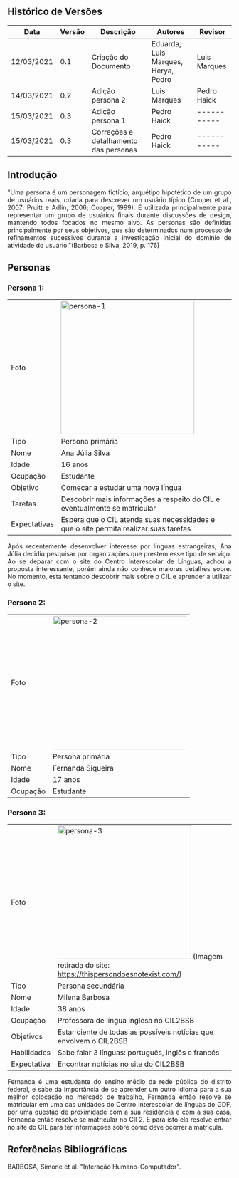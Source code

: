 ## Histórico de Versões

| Data       | Versão | Descrição                                 | Autores                             | Revisor      |
| ---------- | ------ | --------------------                      | ----------------------------------- | ------------ |
| 12/03/2021 | 0.1    | Criação do Documento                      | Eduarda, Luis Marques, Herya, Pedro | Luis Marques |
| 14/03/2021 | 0.2    | Adição persona 2                          | Luis Marques                        | Pedro Haick  |
| 15/03/2021 | 0.3    | Adição persona 1                          | Pedro Haick                         | -----------  |
| 15/03/2021 | 0.3    | Correções e detalhamento das personas     | Pedro Haick                         | -----------  |

## Introdução

<p align="justify">"Uma persona é um personagem fictício, arquétipo hipotético de um grupo de usuários reais, criada para descrever um usuário típico (Cooper et al., 2007; Pruitt e Adlin, 2006; Cooper, 1999). É utilizada principalmente para representar um grupo de usuários finais durante discussões de design, mantendo todos focados no mesmo alvo. As personas são definidas principalmente por seus objetivos, que são determinados num processo de refinamentos sucessivos durante a investigação inicial do domínio de atividade do usuário."(Barbosa e Silva, 2019, p. 176)</p>

## Personas

### Persona 1:

|              |                                                                                      |
| --------     | --------------------------------------------------------------------------           |
| Foto         |  <img alt= "persona-1" src="../Images/persona_1_16.jpeg" width = "300" />          |
| Tipo         | Persona primária                                                                     |
| Nome         | Ana Júlia Silva                                                                      |
| Idade        | 16 anos                                                                              |
| Ocupação     | Estudante                                                                            |
| Objetivo     | Começar a estudar uma nova língua                                                    |
| Tarefas      | Descobrir mais informações a respeito do CIL e eventualmente se matricular           |
| Expectativas | Espera que o CIL atenda suas necessidades e que o site permita realizar suas tarefas |

<p align="justify">Após recentemente desenvolver interesse por línguas estrangeiras, Ana Júlia decidiu pesquisar por organizações que prestem esse tipo de serviço. Ao se deparar com o site do Centro Interescolar de Línguas, achou a proposta interessante, porém ainda não conhece maiores detalhes sobre. No momento, está tentando descobrir mais sobre o CIL e aprender a utilizar o site.</p>

### Persona 2:

|          |                                                                            |
| -------- | -------------------------------------------------------------------------- |
| Foto     | <img alt= "persona-2" src="../Images/persona_2_17.jpeg" width = "300" />   |
| Tipo     | Persona primária                                                           |
| Nome     | Fernanda Siqueira                                                          |
| Idade    | 17 anos                                                                    |
| Ocupação | Estudante                                                                  |

### Persona 3:

|             |                                                                            |
| ----------- | -------------------------------------------------------------------------- |
| Foto        | <img alt= "persona-3" src="../Images/persona_3.jpeg" width = "300" /> (Imagem retirada do site: https://thispersondoesnotexist.com/) |
| Tipo        | Persona secundária                                                         |
| Nome        | Milena Barbosa                                                             |
| Idade       | 38 anos                                                                    |
| Ocupação    | Professora de língua inglesa no CIL2BSB                                    |
| Objetivos   | Estar ciente de todas as possíveis notícias que envolvem o CIL2BSB         |
| Habilidades | Sabe falar 3 línguas: português, inglês e francês                          |
| Expectativa | Encontrar notícias no site do CIL2BSB                                      |

<p align="justify">Fernanda é uma estudante do ensino médio da rede pública do distrito federal, e sabe da importância de se aprender um outro idioma para a sua melhor colocação no mercado de trabalho, Fernanda então resolve se matricular em uma das unidades do Centro Interescolar de línguas do GDF, por uma questão de proximidade com a sua residência e com a sua casa, Fernanda então resolve se matricular no CIl 2. E para isto ela resolve entrar no site do CIL para ter informações sobre como deve ocorrer a matrícula.</p>

## Referências Bibliográficas

<p align="justify">BARBOSA, Simone et al. "Interação Humano-Computador". </p>
